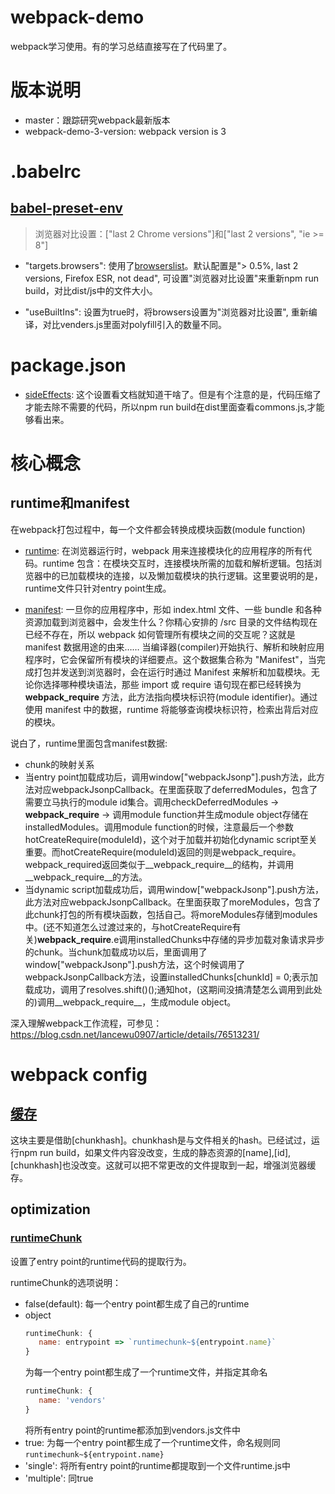 # webpack-demo
webpack学习使用。有的学习总结直接写在了代码里了。

# 版本说明

- master：跟踪研究webpack最新版本
- webpack-demo-3-version: webpack version is 3

# .babelrc

## [babel-preset-env](http://babeljs.io/docs/en/babel-preset-env)

> 浏览器对比设置：["last 2 Chrome versions"]和["last 2 versions", "ie >= 8"]

- "targets.browsers": 使用了[browserslist](https://github.com/browserslist/browserslist)。默认配置是"> 0.5%, last 2 versions, Firefox ESR, not dead", 可设置"浏览器对比设置"来重新npm run build，对比dist/js中的文件大小。

- "useBuiltIns": 设置为true时，将browsers设置为"浏览器对比设置", 重新编译，对比venders.js里面对polyfill引入的数量不同。

# package.json

- [sideEffects](https://webpack.docschina.org/guides/tree-shaking/#mark-the-file-as-side-effect-free): 这个设置看文档就知道干啥了。但是有个注意的是，代码压缩了才能去除不需要的代码，所以npm run build在dist里面查看commons.js,才能够看出来。

# 核心概念

## runtime和manifest

在webpack打包过程中，每一个文件都会转换成模块函数(module function)

- [runtime](https://webpack.docschina.org/concepts/manifest/#runtime): 在浏览器运行时，webpack 用来连接模块化的应用程序的所有代码。runtime 包含：在模块交互时，连接模块所需的加载和解析逻辑。包括浏览器中的已加载模块的连接，以及懒加载模块的执行逻辑。这里要说明的是，runtime文件只针对entry point生成。

- [manifest](https://webpack.docschina.org/concepts/manifest/#manifest): 一旦你的应用程序中，形如 index.html 文件、一些 bundle 和各种资源加载到浏览器中，会发生什么？你精心安排的 /src 目录的文件结构现在已经不存在，所以 webpack 如何管理所有模块之间的交互呢？这就是 manifest 数据用途的由来…… 当编译器(compiler)开始执行、解析和映射应用程序时，它会保留所有模块的详细要点。这个数据集合称为 "Manifest"，当完成打包并发送到浏览器时，会在运行时通过 Manifest 来解析和加载模块。无论你选择哪种模块语法，那些 import 或 require 语句现在都已经转换为 __webpack_require__ 方法，此方法指向模块标识符(module identifier)。通过使用 manifest 中的数据，runtime 将能够查询模块标识符，检索出背后对应的模块。

说白了，runtime里面包含manifest数据:

  - chunk的映射关系
  - 当entry point加载成功后，调用window["webpackJsonp"].push方法，此方法对应webpackJsonpCallback。在里面获取了deferredModules，包含了需要立马执行的module id集合。调用checkDeferredModules -> __webpack_require__ -> 调用module function并生成module object存储在installedModules。调用module function的时候，注意最后一个参数hotCreateRequire(moduleId)，这个对于加载并初始化dynamic script至关重要。而hotCreateRequire(moduleId)返回的则是webpack_require。webpack_required返回类似于__webpack_require__的结构，并调用__webpack_require__的方法。
  - 当dynamic script加载成功后，调用window["webpackJsonp"].push方法，此方法对应webpackJsonpCallback。在里面获取了moreModules，包含了此chunk打包的所有模块函数，包括自己。将moreModules存储到modules中。(还不知道怎么过渡过来的，与hotCreateRequire有关)__webpack_require__.e调用installedChunks中存储的异步加载对象请求异步的chunk。当chunk加载成功以后，里面调用了window["webpackJsonp"].push方法，这个时候调用了webpackJsonpCallback方法，设置installedChunks[chunkId] = 0;表示加载成功，调用了resolves.shift()();通知hot，(这期间没搞清楚怎么调用到此处的)调用__webpack_require__，生成module object。

深入理解webpack工作流程，可参见：https://blog.csdn.net/lancewu0907/article/details/76513231/

# webpack config

## [缓存](https://webpack.docschina.org/guides/caching/)

这块主要是借助[chunkhash]。chunkhash是与文件相关的hash。已经试过，运行npm run build，如果文件内容没改变，生成的静态资源的[name],[id],[chunkhash]也没改变。这就可以把不常更改的文件提取到一起，增强浏览器缓存。

## optimization

### [runtimeChunk](https://webpack.docschina.org/configuration/optimization/#optimization-runtimechunk)

设置了entry point的runtime代码的提取行为。

runtimeChunk的选项说明：

- false(default): 每一个entry point都生成了自己的runtime
- object
  ``` javascript
  runtimeChunk: {
     name: entrypoint => `runtimechunk~${entrypoint.name}`
  } 
  ```
  为每一个entry point都生成了一个runtime文件，并指定其命名
  ``` javascript
  runtimeChunk: {
     name: 'vendors'
  }
  ```
  将所有entry point的runtime都添加到vendors.js文件中 
- true: 为每一个entry point都生成了一个runtime文件，命名规则同`runtimechunk~${entrypoint.name}`
- 'single': 将所有entry point的runtime都提取到一个文件runtime.js中
- 'multiple': 同true
